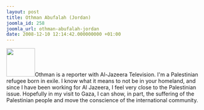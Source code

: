 ```yaml
---
layout: post
title: Othman Abufalah (Jordan)
joomla_id: 258
joomla_url: othman-abufalah-jordan
date: 2008-12-10 12:14:42.000000000 +01:00
---
```

<img src="http://www.freegaza.org/uploads/passengers/" width="75" />Othman is a reporter with Al-Jazeera Television. I\'m a Palestinian refugee born in exile. I know what it means to not be in your homeland, and since I have been working for Al Jazeera, I feel very close to the Palestinian issue. Hopefully in my visit to Gaza, I can show, in part, the suffering of the Palestinian people and move the conscience of the international community.<p><a href=""></a></p>
